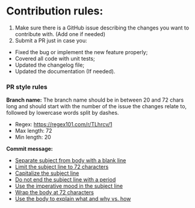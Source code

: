 # Contribution rules:
1. Make sure there is a GitHub issue describing the changes you want to contribute with. (Add one if needed)
2. Submit a PR just in case you:
  - Fixed the bug or implement the new feature properly;
  - Covered all code with unit tests;
  - Updated the changelog file;
  - Updated the documentation (If needed).

### PR style rules
**Branch name:**
The branch name should be in between 20 and 72 chars long and should start with the number of the issue the changes relate to, followed by lowercase words split by dashes.
- Regex: https://regex101.com/r/TLhrcv/1
- Max length: 72
- Min length: 20

**Commit message:**
- [Separate subject from body with a blank line](https://chris.beams.io/posts/git-commit/#separate)
- [Limit the subject line to 72 characters](https://chris.beams.io/posts/git-commit/#limit-50)
- [Capitalize the subject line](https://chris.beams.io/posts/git-commit/#capitalize)
- [Do not end the subject line with a period](https://chris.beams.io/posts/git-commit/#end)
- [Use the imperative mood in the subject line](https://chris.beams.io/posts/git-commit/#imperative)
- [Wrap the body at 72 characters](https://chris.beams.io/posts/git-commit/#wrap-72)
- [Use the body to explain what and why vs. how](https://chris.beams.io/posts/git-commit/#why-not-how)
